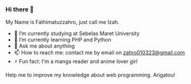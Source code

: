 ### Hi there 👋
My Name is Fathimatuzzahro, just call me Izah.

- 🔭 I’m currently studying at Sebelas Maret University
- 🌱 I’m currently learning PHP and Python
- 💬 Ask me about anything
- 📫 How to reach me: contact me by email on zahro010323@gmail.com
- ⚡ Fun fact: I'm a manga reader and anime lover girl

Help me to improve my knowledge about web programming. Arigatou! 


<!--
**Fathimatuzzahro/Fathimatuzzahro** is a ✨ _special_ ✨ repository because its `README.md` (this file) appears on your GitHub profile.

Here are some ideas to get you started:
- 👯 I’m looking to collaborate on ...
- 🤔 I’m looking for help with ...
- 😄 Pronouns: ...
-->
